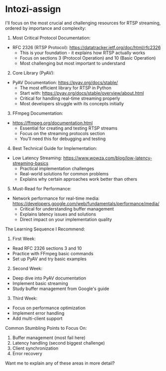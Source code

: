 # Intozi-assign
I'll focus on the most crucial and challenging resources for RTSP streaming, ordered by importance and complexity:

1. Most Critical Protocol Documentation:
- RFC 2326 (RTSP Protocol): https://datatracker.ietf.org/doc/html/rfc2326
  * This is your foundation - it explains how RTSP actually works
  * Focus on sections 3 (Protocol Operation) and 10 (Basic Operation)
  * Most challenging but most important to understand

2. Core Library (PyAV):
- PyAV Documentation: https://pyav.org/docs/stable/
  * The most efficient library for RTSP in Python
  * Start with: https://pyav.org/docs/stable/overview/about.html
  * Critical for handling real-time streaming properly
  * Most developers struggle with its concepts initially

3. FFmpeg Documentation:
- https://ffmpeg.org/documentation.html
  * Essential for creating and testing RTSP streams
  * Focus on the streaming protocols section
  * You'll need this for debugging and testing

4. Best Technical Guide for Implementation:
- Low Latency Streaming: https://www.wowza.com/blog/low-latency-streaming-basics
  * Practical implementation challenges
  * Real-world solutions for common problems
  * Explains why certain approaches work better than others

5. Must-Read for Performance:
- Network performance for real-time media: https://developers.google.com/web/fundamentals/performance/media/
  * Critical for understanding buffer management
  * Explains latency issues and solutions
  * Direct impact on your implementation quality

The Learning Sequence I Recommend:

1. First Week:
- Read RFC 2326 sections 3 and 10
- Practice with FFmpeg basic commands
- Set up PyAV and try basic examples

2. Second Week:
- Deep dive into PyAV documentation
- Implement basic streaming
- Study buffer management from Google's guide

3. Third Week:
- Focus on performance optimization
- Implement error handling
- Add multi-client support

Common Stumbling Points to Focus On:
1. Buffer management (most fail here)
2. Latency handling (second biggest challenge)
3. Client synchronization
4. Error recovery

Want me to explain any of these areas in more detail?
